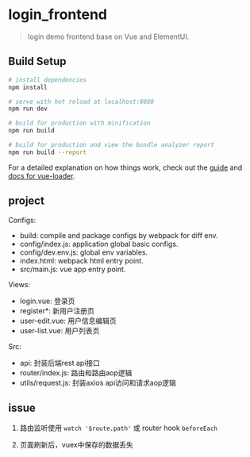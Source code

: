 # login_frontend

> login demo frontend base on Vue and ElementUI.

## Build Setup

```sh
# install dependencies
npm install

# serve with hot reload at localhost:8080
npm run dev

# build for production with minification
npm run build

# build for production and view the bundle analyzer report
npm run build --report
```

For a detailed explanation on how things work, check out the [guide](http://vuejs-templates.github.io/webpack/) and [docs for vue-loader](http://vuejs.github.io/vue-loader).

## project

Configs:

- build: compile and package configs by webpack for diff env.
- config/index.js: application global basic configs.
- config/dev.env.js: global env variables.
- index.html: webpack html entry point.
- src/main.js: vue app entry point.

Views:

- login.vue: 登录页
- register*: 新用户注册页
- user-edit.vue: 用户信息编辑页
- user-list.vue: 用户列表页

Src:

- api: 封装后端rest api接口
- router/index.js: 路由和路由aop逻辑
- utils/request.js: 封装axios api访问和请求aop逻辑

## issue

1. 路由监听使用 `watch '$route.path'` 或 router hook `beforeEach`

2. 页面刷新后，vuex中保存的数据丢失

